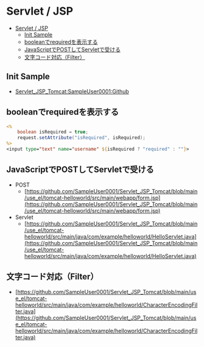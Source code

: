 # Servlet / JSP

- [Servlet / JSP](#servlet--jsp)
  - [Init Sample](#init-sample)
  - [booleanでrequiredを表示する](#booleanでrequiredを表示する)
  - [JavaScriptでPOSTしてServletで受ける](#javascriptでpostしてservletで受ける)
  - [文字コード対応（Filter）](#文字コード対応filter)

## Init Sample

- [Servlet_JSP_Tomcat:SampleUser0001:Github](https://sampleuser0001.github.io/Servlet_JSP_Tomcat/)

## booleanでrequiredを表示する

``` jsp
<%
    boolean isRequired = true;
    request.setAttribute("isRequired", isRequired);
%>
<input type="text" name="username" ${isRequired ? "required" : ""}>
```

## JavaScriptでPOSTしてServletで受ける

- POST
    - [https://github.com/SampleUser0001/Servlet_JSP_Tomcat/blob/main/use_el/tomcat-helloworld/src/main/webapp/form.jsp](https://github.com/SampleUser0001/Servlet_JSP_Tomcat/blob/main/use_el/tomcat-helloworld/src/main/webapp/form.jsp)
- Servlet
    - [https://github.com/SampleUser0001/Servlet_JSP_Tomcat/blob/main/use_el/tomcat-helloworld/src/main/java/com/example/helloworld/HelloServlet.java](https://github.com/SampleUser0001/Servlet_JSP_Tomcat/blob/main/use_el/tomcat-helloworld/src/main/java/com/example/helloworld/HelloServlet.java)

## 文字コード対応（Filter）

- [https://github.com/SampleUser0001/Servlet_JSP_Tomcat/blob/main/use_el/tomcat-helloworld/src/main/java/com/example/helloworld/CharacterEncodingFilter.java](https://github.com/SampleUser0001/Servlet_JSP_Tomcat/blob/main/use_el/tomcat-helloworld/src/main/java/com/example/helloworld/CharacterEncodingFilter.java)